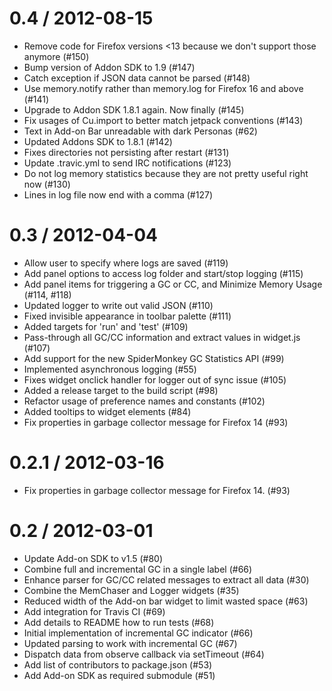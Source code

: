 0.4 / 2012-08-15
==================
  * Remove code for Firefox versions <13 because we don't support those anymore (#150)
  * Bump version of Addon SDK to 1.9 (#147)
  * Catch exception if JSON data cannot be parsed (#148)
  * Use memory.notify rather than memory.log for Firefox 16 and above (#141)
  * Upgrade to Addon SDK 1.8.1 again. Now finally (#145)
  * Fix usages of Cu.import to better match jetpack conventions (#143)
  * Text in Add-on Bar unreadable with dark Personas (#62)
  * Updated Addons SDK to 1.8.1 (#142)
  * Fixes directories not persisting after restart (#131)
  * Update .travic.yml to send IRC notifications (#123)
  * Do not log memory statistics because they are not pretty useful right now (#130)
  * Lines in log file now end with a comma (#127)

0.3 / 2012-04-04
==================
  * Allow user to specify where logs are saved (#119)
  * Add panel options to access log folder and start/stop logging (#115)
  * Add panel items for triggering a GC or CC, and Minimize Memory Usage (#114, #118)
  * Updated logger to write out valid JSON (#110)
  * Fixed invisible appearance in toolbar palette (#111)
  * Added targets for 'run' and 'test' (#109)
  * Pass-through all GC/CC information and extract values in widget.js (#107)
  * Add support for the new SpiderMonkey GC Statistics API (#99)
  * Implemented asynchronous logging (#55)
  * Fixes widget onclick handler for logger out of sync issue (#105)
  * Added a release target to the build script (#98)
  * Refactor usage of preference names and constants (#102)
  * Added tooltips to widget elements (#84)
  * Fix properties in garbage collector message for Firefox 14 (#93)

0.2.1 / 2012-03-16
==================

  * Fix properties in garbage collector message for Firefox 14. (#93)

0.2 / 2012-03-01
================

  * Update Add-on SDK to v1.5 (#80)
  * Combine full and incremental GC in a single label (#66)
  * Enhance parser for GC/CC related messages to extract all data (#30)
  * Combine the MemChaser and Logger widgets (#35)
  * Reduced width of the Add-on bar widget to limit wasted space (#63)
  * Add integration for Travis CI (#69)
  * Add details to README how to run tests (#68)
  * Initial implementation of incremental GC indicator (#66)
  * Updated parsing to work with incremental GC (#67)
  * Dispatch data from observe callback via setTimeout (#64)
  * Add list of contributors to package.json (#53)
  * Add Add-on SDK as required submodule (#51)

